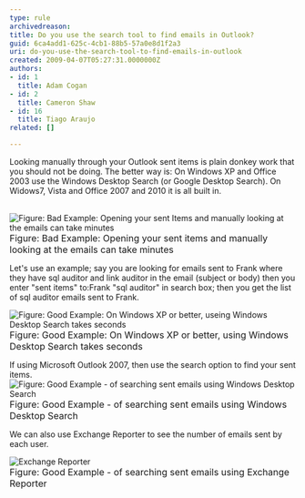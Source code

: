 ```yaml
---
type: rule
archivedreason: 
title: Do you use the search tool to find emails in Outlook?
guid: 6ca4add1-625c-4cb1-88b5-57a0e8d1f2a3
uri: do-you-use-the-search-tool-to-find-emails-in-outlook
created: 2009-04-07T05:27:31.0000000Z
authors:
- id: 1
  title: Adam Cogan
- id: 2
  title: Cameron Shaw
- id: 16
  title: Tiago Araujo
related: []

---
```



Looking manually through your Outlook sent items is plain donkey work that you should not be doing. The better way is&#58; On Windows XP and Office 2003 use the Windows Desktop Search (or Google Desktop Search). On Widows7, Vista and Office 2007 and 2010&#160;it is all built in. 
<br><excerpt class='endintro'></excerpt><br>
<p><img class="ms-rteCustom-ImageArea" alt="Figure&#58; Bad Example&#58; Opening your sent Items and manually looking at the emails can take minutes " src="/Communication/RulesToBetterEmail/PublishingImages/SearchingManually_small.jpg" /> <br><font class="ms-rteCustom-FigureBad" size="+0">Figure&#58; Bad Example&#58; Opening your sent items and manually looking at the emails can take minutes </font></p>
<p>Let's use an example; say you are looking for emails sent to Frank where they have sql auditor and link auditor in the email (subject or body) then you enter &quot;sent items&quot; to&#58;Frank &quot;sql auditor&quot; in search box; then you get the list of sql auditor emails sent to Frank. </p>
<p><img class="ms-rteCustom-ImageArea" alt="Figure&#58; Good Example&#58; On Windows XP or better, useing Windows Desktop Search takes seconds" src="/Communication/RulesToBetterEmail/PublishingImages/SearchingSentEmails_small.jpg" /><br><font class="ms-rteCustom-FigureGood" size="+0">Figure&#58; Good Example&#58; On Windows XP or better,&#160;using Windows Desktop Search takes seconds</font></p>
<p>If using Microsoft Outlook 2007, then use the search option to find your sent items.&#160;<br><img class="ms-rteCustom-ImageArea" alt="Figure&#58; Good Example - of searching sent emails using Windows Desktop Search" src="/Communication/RulesToBetterEmail/PublishingImages/WindowsOutlook2007Searching_small.jpg" /><br><font class="ms-rteCustom-FigureGood" size="+0">Figure&#58; Good Example - of searching sent emails using Windows Desktop Search</font></p>
<p>We can also use Exchange Reporter to see the number of emails sent by each user.</p>
<p><img class="ms-rteCustom-ImageArea" alt="Exchange Reporter" src="/Communication/RulesToBetterEmail/PublishingImages/ExchangeReporter_small.jpg" /><br><font class="ms-rteCustom-FigureGood" size="+0">Figure&#58; Good Example - of searching sent emails using Exchange Reporter</font></p>


